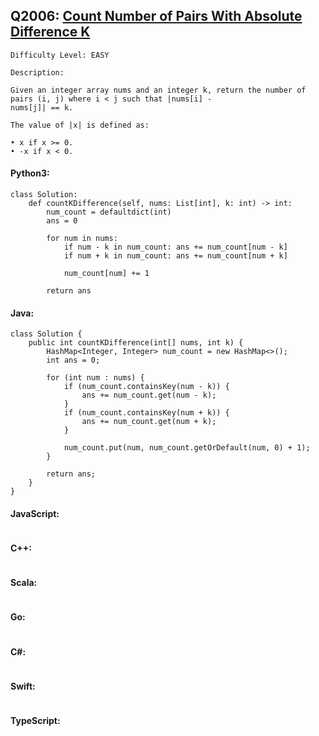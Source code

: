 ## Q2006: [Count Number of Pairs With Absolute Difference K](https://leetcode.com/problems/count-number-of-pairs-with-absolute-difference-k/)

```
Difficulty Level: EASY
```

```
Description:

Given an integer array nums and an integer k, return the number of pairs (i, j) where i < j such that |nums[i] -
nums[j]| == k.

The value of |x| is defined as:

• x if x >= 0.
• -x if x < 0.
```

#### Python3:

```
class Solution:
    def countKDifference(self, nums: List[int], k: int) -> int:
        num_count = defaultdict(int) 
        ans = 0

        for num in nums:
            if num - k in num_count: ans += num_count[num - k]
            if num + k in num_count: ans += num_count[num + k]

            num_count[num] += 1

        return ans
```

#### Java:

```
class Solution {
    public int countKDifference(int[] nums, int k) {
        HashMap<Integer, Integer> num_count = new HashMap<>();
        int ans = 0;

        for (int num : nums) {
            if (num_count.containsKey(num - k)) {
                ans += num_count.get(num - k);
            }
            if (num_count.containsKey(num + k)) {
                ans += num_count.get(num + k);
            }

            num_count.put(num, num_count.getOrDefault(num, 0) + 1);
        }

        return ans;
    }
}
```

#### JavaScript:

```

```

#### C++:

```

```

#### Scala:

```

```

#### Go:

```

```

#### C#:

```

```

#### Swift:

```

```

#### TypeScript:

```

```